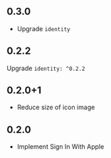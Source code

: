 ## 0.3.0

- Upgrade `identity`

## 0.2.2

Upgrade `identity: ^0.2.2`

## 0.2.0+1

* Reduce size of icon image

## 0.2.0

* Implement Sign In With Apple
